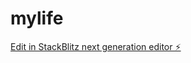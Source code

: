 # mylife

[Edit in StackBlitz next generation editor ⚡️](https://stackblitz.com/~/github.com/julienSwiftUI1/mylife)